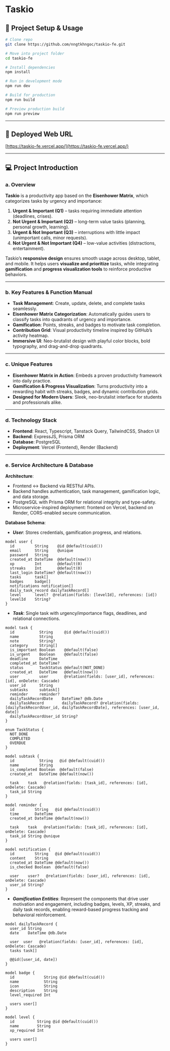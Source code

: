 
# Taskio

## 🚀 Project Setup & Usage

```bash
# Clone repo
git clone https://github.com/nngtkhngoc/taskio-fe.git

# Move into project folder
cd taskio-fe

# Install dependencies
npm install

# Run in development mode
npm run dev

# Build for production
npm run build

# Preview production build
npm run preview
```

---

## 🔗 Deployed Web URL

[https://taskio-fe.vercel.app/](https://taskio-fe.vercel.app/)

---

## 💻 Project Introduction

### a. Overview

**Taskio** is a productivity app based on the **Eisenhower Matrix**, which categorizes tasks by urgency and importance:  

1. **Urgent & Important (Q1)** – tasks requiring immediate attention (deadlines, crises).  
2. **Not Urgent & Important (Q2)** – long-term value tasks (planning, personal growth, learning).  
3. **Urgent & Not Important (Q3)** – interruptions with little impact (unimportant calls, minor requests).  
4. **Not Urgent & Not Important (Q4)** – low-value activities (distractions, entertainment).  

Taskio’s **responsive design** ensures smooth usage across desktop, tablet, and mobile. It helps users **visualize and prioritize** tasks, while integrating **gamification** and **progress visualization tools** to reinforce productive behaviors.

---

### b. Key Features & Function Manual

- **Task Management**: Create, update, delete, and complete tasks seamlessly.  
- **Eisenhower Matrix Categorization**: Automatically guides users to classify tasks into quadrants of urgency and importance.  
- **Gamification**: Points, streaks, and badges to motivate task completion.  
- **Contribution Grid**: Visual productivity timeline inspired by GitHub’s activity heatmap.  
- **Immersive UI**: Neo-brutalist design with playful color blocks, bold typography, and drag-and-drop quadrants.

---

### c. Unique Features

- **Eisenhower Matrix in Action**: Embeds a proven productivity framework into daily practice.  
- **Gamification & Progress Visualization**: Turns productivity into a rewarding habit with streaks, badges, and dynamic contribution grids.  
- **Designed for Modern Users**: Sleek, neo-brutalist interface for students and professionals alike.

---

### d. Technology Stack

- **Frontend**: React, Typescript, Tanstack Query, TailwindCSS, Shadcn UI  
- **Backend**: ExpressJS, Prisma ORM  
- **Database**: PostgreSQL  
- **Deployment**: Vercel (Frontend), Render (Backend)

---

### e. Service Architecture & Database

**Architecture**:  

- Frontend ↔ Backend via RESTful APIs.  
- Backend handles authentication, task management, gamification logic, and data storage.  
- PostgreSQL with Prisma ORM for relational integrity and type-safety.  
- Microservice-inspired deployment: frontend on Vercel, backend on Render, CORS-enabled secure communication.

**Database Schema**:  

- **_User_**: Stores credentials, gamification progress, and relations.

```prisma
model user {
  id         String    @id @default(cuid())
  email      String    @unique
  password   String
  created_at DateTime  @default(now())
  xp         Int       @default(0)
  streaks    Int       @default(0)
  last_login DateTime? @default(now())
  tasks      task[]
  badges     badge[]
  notifications notification[]
  daily_task_record dailyTaskRecord[]
  level      level?  @relation(fields: [levelId], references: [id])
  levelId    String?
}
```

- **_Task_**: Single task with urgency/importance flags, deadlines, and relational connections.

```prisma
model task {
  id           String     @id @default(cuid())
  name         String
  note         String?
  category     String[]
  is_important Boolean    @default(false)
  is_urgent    Boolean    @default(false)
  deadline     DateTime
  completed_at DateTime?
  status       TaskStatus @default(NOT_DONE)
  created_at   DateTime   @default(now())
  user         user       @relation(fields: [user_id], references: [id], onDelete: Cascade)
  user_id      String
  subtasks     subtask[]
  reminder     reminder?
  dailyTaskRecordDate    DateTime? @db.Date
  dailyTaskRecord        dailyTaskRecord? @relation(fields: [dailyTaskRecordUser_id, dailyTaskRecordDate], references: [user_id, date])
  dailyTaskRecordUser_id String?
}
```

```prisma
enum TaskStatus {
  NOT_DONE
  COMPLETED
  OVERDUE
}
```

```prisma
model subtask {
  id           String   @id @default(cuid())
  name         String
  is_completed Boolean  @default(false)
  created_at   DateTime @default(now())

  task    task   @relation(fields: [task_id], references: [id], onDelete: Cascade)
  task_id String
}
```

```prisma
model reminder {
  id         String   @id @default(cuid())
  time       DateTime
  created_at DateTime @default(now())

  task    task   @relation(fields: [task_id], references: [id], onDelete: Cascade)
  task_id String @unique
}
```

```prisma
model notification {
  id         String   @id @default(cuid())
  content    String
  created_at DateTime @default(now())
  is_checked Boolean  @default(false)

  user    user?   @relation(fields: [user_id], references: [id], onDelete: Cascade)
  user_id String?
}
```
- **_Gamification Entities_**: Represent the components that drive user motivation and engagement, including badges, levels, XP, streaks, and daily task records, enabling reward-based progress tracking and behavioral reinforcement.

```prisma
model dailyTaskRecord {
  user_id String
  date    DateTime @db.Date

  user  user   @relation(fields: [user_id], references: [id], onDelete: Cascade)
  tasks task[]

  @@id([user_id, date])
}
```

```prisma
model badge {
  id             String @id @default(cuid())
  name           String
  icon           String
  description    String
  level_required Int

  users user[]
}
```

```prisma
model level {
  id          String @id @default(cuid())
  name        String
  xp_required Int

  users user[]
}
```

